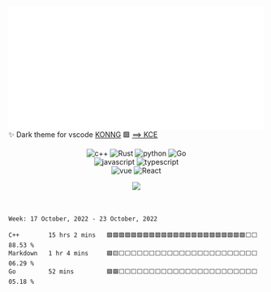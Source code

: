 <div>
<img align='left' src="https://github.com/fengwei2002/fengwei2002/blob/main/calendar.svg">

✨ Dark theme for vscode [KONNG](https://marketplace.visualstudio.com/items?itemName=OvO.konng) 🟪 [==> KCE](https://kce.vercel.app/)

<p align="center">
  <img alt="c++" src="https://img.shields.io/badge/C++-f34b7d?style=flat-square&logo=c%2b%2b">
  <img alt="Rust" src="https://img.shields.io/badge/Rust-ED6600?style=flat-square&logo=rust&logoColor=white">
  <img alt="python" src="https://img.shields.io/badge/Python-3572a5?style=flat-square&logo=python&logoColor=white">
  <img alt="Go" src="https://img.shields.io/badge/Go-a788b5?style=flat-square&logo=Go">
  <br />
  <img alt="javascript" src="https://img.shields.io/badge/JavaScript-000000?style=flat-square&logo=javascript">
  <img alt="typescript" src="https://img.shields.io/badge/TypeScript-1a0dab?style=flat-square&logo=typescript">
  <br />
  <img alt="vue" src="https://img.shields.io/badge/Vue.js-007777?style=flat-square&logo=vue.js">
  <img alt="React" src="https://img.shields.io/badge/React-3572a5?style=flat-square&logo=React&logoColor=9cf">
    <p align="center">
    <img src="https://camo.githubusercontent.com/8b4dcdddfcead4e264977e9961ee5fb15fae6a0dcd12ee7a2017e8044603635b/68747470733a2f2f63646e2e616377696e672e636f6d2f6d656469612f61727469636c652f696d6167652f323032322f30342f30322f3130313437365f383763653937646562322d706978656c2d62756e6e792e676966" height="65" algin="center"/>
    </p>
</p>
</div> 
</br>

<!--START_SECTION:waka-->
```text
Week: 17 October, 2022 - 23 October, 2022

C++        15 hrs 2 mins   🟪🟪🟪🟪🟪🟪🟪🟪🟪🟪🟪🟪🟪🟪🟪🟪🟪🟪🟪🟪🟪🟪🟩⬜⬜   88.53 % 
Markdown   1 hr 4 mins     🟪🟨⬜⬜⬜⬜⬜⬜⬜⬜⬜⬜⬜⬜⬜⬜⬜⬜⬜⬜⬜⬜⬜⬜⬜   06.29 % 
Go         52 mins         🟪🟩⬜⬜⬜⬜⬜⬜⬜⬜⬜⬜⬜⬜⬜⬜⬜⬜⬜⬜⬜⬜⬜⬜⬜   05.18 % 
```
<!--END_SECTION:waka-->

<!--! 

![](https://github-readme-stats.vercel.app/api?username=fengwei2002&show_icons=true&count_private=true&hide_title=true%27&hide=contribs&include_all_commits=true&theme=highcontrast&bg_color=30,e96443,904e95) 




<img align='left' alt="isocalendar" src="https://github.com/fengwei2002/fengwei2002/blob/main/activity.svg">

<a href="https://leetcode.cn/u/fengwei2002/"><img src="https://stats.justsong.cn/api/leetcode?username=fengwei2002&cn=true" height = "188" algin="right"/> </a>

-->
